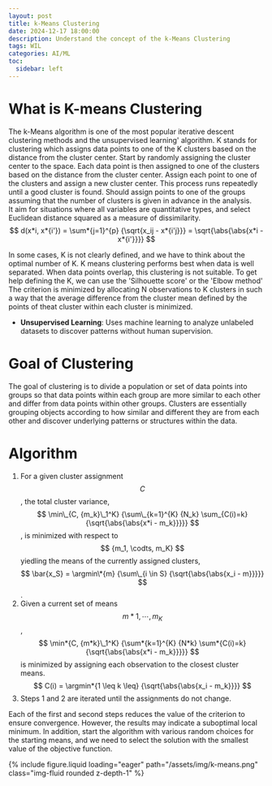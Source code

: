 ```yaml
---
layout: post
title: k-Means Clustering
date: 2024-12-17 18:00:00
description: Understand the concept of the k-Means Clustering
tags: WIL
categories: AI/ML
toc:
  sidebar: left
---
```


# What is K-means Clustering

The k-Means algorithm is one of the most popular iterative descent clustering methods and the unsupervised learning' algorithm.
K stands for clustering which assigns data points to one of the K clusters based on the distance from the cluster center. Start by randomly assigning the cluster center to the space. Each data point is then assigned to one of the clusters based on the distance from the cluster center. Assign each point to one of the clusters and assign a new cluster center. This process runs repeatedly until a good cluster is found. Should assign points to one of the groups assuming that the number of clusters is given in advance in the analysis.  
It aim for situations where all variables are quantitative types, and select Euclidean distance squared as a measure of dissimilarity.  
$$ d(x*i, x*{i'}) = \sum*{j=1}^{p} {\sqrt{x_ij - x*{i'j}}} = \sqrt{\abs{\abs{x*i - x*{i'}}}} $$

In some cases, K is not clearly defined, and we have to think about the optimal number of K. K means clustering performs best when data is well separated. When data points overlap, this clustering is not suitable. To get help defining the K, we can use the 'Silhouette score' or the 'Elbow method'
The criterion is minimized by allocating N observations to K clusters in such a way that the average difference from the cluster mean defined by the points of theat cluster within each cluster is minimized.

- **Unsupervised Learning**: Uses machine learning to analyze unlabeled datasets to discover patterns without human supervision.

# Goal of Clustering

The goal of clustering is to divide a population or set of data points into groups so that data points within each group are more similar to each other and differ from data points within other groups. Clusters are essentially grouping objects according to how similar and different they are from each other and discover underlying patterns or structures within the data.

# Algorithm

1. For a given cluster assignment $$C$$, the total cluster variance, $$ \min\_{C, {m_k}\_1^K} {\sum\_{k=1}^{K} {N_k} \sum_{C(i)=k} {\sqrt{\abs{\abs{x*i - m_k}}}}} $$, is minimized with respect to $$ {m_1, \codts, m_K} $$ yiedling the means of the currently assigned clusters, $$ \bar{x_S} = \argmin\*{m} {\sum\_{i \in S} {\sqrt{\abs{\abs{x_i - m}}}}} $$.
2. Given a current set of means $$ {m*1, \cdots, m_K} $$, $$ \min*{C, {m*k}\_1^K} {\sum*{k=1}^{K} {N*k} \sum*{C(i)=k} {\sqrt{\abs{\abs{x*i - m_k}}}}} $$ is minimized by assigning each observation to the closest cluster means.  
   $$ C(i) = \argmin*{1 \leq k \leq} {\sqrt{\abs{\abs{x_i - m_k}}}} $$
3. Steps 1 and 2 are iterated until the assignments do not change.

Each of the first and second steps reduces the value of the criterion to ensure convergence. However, the results may indicate a suboptimal local minimum. In addition, start the algorithm with various random choices for the starting means, and we need to select the solution with the smallest value of the objective function.

<div class="row mt-3">
	<div class="col-sm mt-3 mt-md-0">
	{% include figure.liquid loading="eager" path="/assets/img/k-means.png" class="img-fluid rounded z-depth-1" %}
	</div>
</div>
